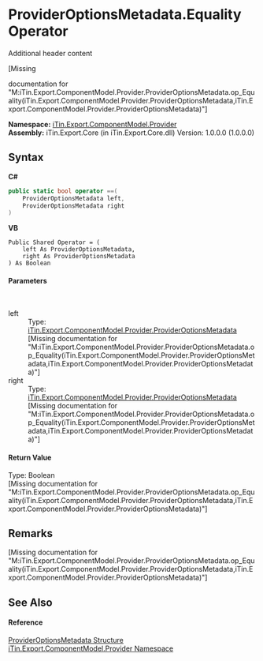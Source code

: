 # ProviderOptionsMetadata.Equality Operator 
Additional header content 

\[Missing <summary> documentation for "M:iTin.Export.ComponentModel.Provider.ProviderOptionsMetadata.op_Equality(iTin.Export.ComponentModel.Provider.ProviderOptionsMetadata,iTin.Export.ComponentModel.Provider.ProviderOptionsMetadata)"\]

**Namespace:**&nbsp;<a href="723a96b5-5779-2554-cf17-05149bfcb802">iTin.Export.ComponentModel.Provider</a><br />**Assembly:**&nbsp;iTin.Export.Core (in iTin.Export.Core.dll) Version: 1.0.0.0 (1.0.0.0)

## Syntax

**C#**<br />
``` C#
public static bool operator ==(
	ProviderOptionsMetadata left,
	ProviderOptionsMetadata right
)
```

**VB**<br />
``` VB
Public Shared Operator = ( 
	left As ProviderOptionsMetadata,
	right As ProviderOptionsMetadata
) As Boolean
```


#### Parameters
&nbsp;<dl><dt>left</dt><dd>Type: <a href="153c6c4f-d6fc-429b-f73e-0f2d08841cf1">iTin.Export.ComponentModel.Provider.ProviderOptionsMetadata</a><br />\[Missing <param name="left"/> documentation for "M:iTin.Export.ComponentModel.Provider.ProviderOptionsMetadata.op_Equality(iTin.Export.ComponentModel.Provider.ProviderOptionsMetadata,iTin.Export.ComponentModel.Provider.ProviderOptionsMetadata)"\]</dd><dt>right</dt><dd>Type: <a href="153c6c4f-d6fc-429b-f73e-0f2d08841cf1">iTin.Export.ComponentModel.Provider.ProviderOptionsMetadata</a><br />\[Missing <param name="right"/> documentation for "M:iTin.Export.ComponentModel.Provider.ProviderOptionsMetadata.op_Equality(iTin.Export.ComponentModel.Provider.ProviderOptionsMetadata,iTin.Export.ComponentModel.Provider.ProviderOptionsMetadata)"\]</dd></dl>

#### Return Value
Type: Boolean<br />\[Missing <returns> documentation for "M:iTin.Export.ComponentModel.Provider.ProviderOptionsMetadata.op_Equality(iTin.Export.ComponentModel.Provider.ProviderOptionsMetadata,iTin.Export.ComponentModel.Provider.ProviderOptionsMetadata)"\]

## Remarks
\[Missing <remarks> documentation for "M:iTin.Export.ComponentModel.Provider.ProviderOptionsMetadata.op_Equality(iTin.Export.ComponentModel.Provider.ProviderOptionsMetadata,iTin.Export.ComponentModel.Provider.ProviderOptionsMetadata)"\]

## See Also


#### Reference
<a href="153c6c4f-d6fc-429b-f73e-0f2d08841cf1">ProviderOptionsMetadata Structure</a><br /><a href="723a96b5-5779-2554-cf17-05149bfcb802">iTin.Export.ComponentModel.Provider Namespace</a><br />